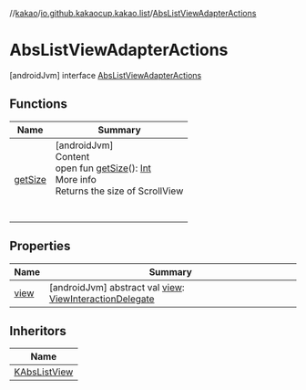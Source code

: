//[kakao](../../../index.md)/[io.github.kakaocup.kakao.list](../index.md)/[AbsListViewAdapterActions](index.md)



# AbsListViewAdapterActions  
 [androidJvm] interface [AbsListViewAdapterActions](index.md)   


## Functions  
  
|  Name |  Summary | 
|---|---|
| <a name="io.github.kakaocup.kakao.list/AbsListViewAdapterActions/getSize/#/PointingToDeclaration/"></a>[getSize](get-size.md)| <a name="io.github.kakaocup.kakao.list/AbsListViewAdapterActions/getSize/#/PointingToDeclaration/"></a>[androidJvm]  <br>Content  <br>open fun [getSize](get-size.md)(): [Int](https://kotlinlang.org/api/latest/jvm/stdlib/kotlin/-int/index.html)  <br>More info  <br>Returns the size of ScrollView  <br><br><br>|


## Properties  
  
|  Name |  Summary | 
|---|---|
| <a name="io.github.kakaocup.kakao.list/AbsListViewAdapterActions/view/#/PointingToDeclaration/"></a>[view](view.md)| <a name="io.github.kakaocup.kakao.list/AbsListViewAdapterActions/view/#/PointingToDeclaration/"></a> [androidJvm] abstract val [view](view.md): [ViewInteractionDelegate](../../io.github.kakaocup.kakao.delegate/-view-interaction-delegate/index.md)   <br>|


## Inheritors  
  
|  Name | 
|---|
| <a name="io.github.kakaocup.kakao.list/KAbsListView///PointingToDeclaration/"></a>[KAbsListView](../-k-abs-list-view/index.md)|

